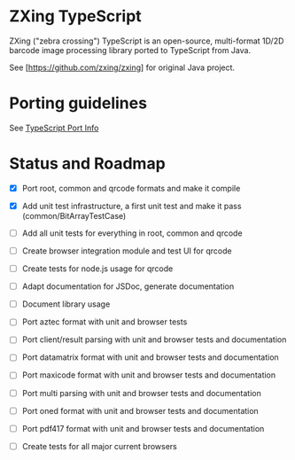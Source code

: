 ZXing TypeScript
================

ZXing ("zebra crossing") TypeScript is an open-source, multi-format 1D/2D barcode image processing library ported to TypeScript from Java.

See [https://github.com/zxing/zxing] for original Java project.

Porting guidelines
==================

See [TypeScript Port Info](typescriptport.md)


Status and Roadmap
==================

- [x] Port root, common and qrcode formats and make it compile
- [x] Add unit test infrastructure, a first unit test and make it pass (common/BitArrayTestCase)
- [ ] Add all unit tests for everything in root, common and qrcode
- [ ] Create browser integration module and test UI for qrcode
- [ ] Create tests for node.js usage for qrcode
- [ ] Adapt documentation for JSDoc, generate documentation
- [ ] Document library usage
- [ ] Port aztec format with unit and browser tests
- [ ] Port client/result parsing with unit and browser tests and documentation
- [ ] Port datamatrix format with unit and browser tests and documentation
- [ ] Port maxicode format with unit and browser tests and documentation
- [ ] Port multi parsing with unit and browser tests and documentation
- [ ] Port oned format with unit and browser tests and documentation
- [ ] Port pdf417 format with unit and browser tests and documentation
- [ ] Create tests for all major current browsers


